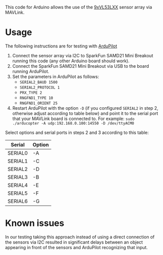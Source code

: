 This code for Arduino allows the use of the [9xVL53LXX](https://github.com/ipmgroup/RangeFinder_9xVL53LXX_hardware) sensor array via MAVLink.

# Usage
The following instructions are for testing with [ArduPilot](https://github.com/ArduPilot/ardupilot)
1. Connect the sensor array via I2C to SparkFun SAMD21 Mini Breakout running this code (any other Arduino board should work).
2. Connect the SparkFun SAMD21 Mini Breakout via USB to the board running ArduPilot.
3. Set the parameters in ArduPilot as follows:
   - `SERIAL2_BAUD 1500`
   - `SERIAL2_PROTOCOL 1`
   - `PRX_TYPE 2`
   - `RNGFND1_TYPE 10`
   - `RNGFND1_ORIENT 25`
4. Restart ArduPilot with the option `-D` (if you configured `SERIAL2` in step 2, otherwise adjust according to table below) and point it to the serial port that your MAVLink board is connected to. For example: `sudo ./arducopter -A udp:192.168.0.100:14550 -D /dev/ttyACM0`

Select options and serial ports in steps 2 and 3 according to this table:

Serial | Option
-------|-------
SERIAL0|-A
SERIAL1|-C
SERIAL2|-D
SERIAL3|-B
SERIAL4|-E
SERIAL5|-F
SERIAL6|-G

# Known issues
In our testing taking this approach instead of using a direct connection of the sensors via I2C resulted in significant delays between an object appearing in front of the sensors and ArduPilot recognizing that input.
